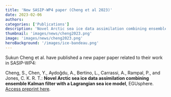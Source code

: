 ```yaml
---
title: 'New SASIP-WP4 paper (Cheng et al 2023)'
date: 2023-02-06
authors:
categories: ['Publications']
description: 'Novel Arctic sea ice data assimilation combining ensemble Kalman filter with a Lagrangian sea ice model.'
thumbnail: 'images/news/cheng2023.png'
image: 'images/news/cheng2023.png'
heroBackground: '/images/ice-bandeau.png'
---
```



Sukun Cheng et al. have published a new paper paper related to their work in SASIP-WP4:

 Cheng, S., Chen, Y., Aydoğdu, A., Bertino, L., Carrassi, A., Rampal, P., and Jones, C. K. R. T.: **Novel Arctic sea ice data assimilation combining ensemble Kalman filter with a Lagrangian sea ice model**, EGUsphere. 
[Access preprint here](https://egusphere.copernicus.org/preprints/2022/egusphere-2022-627/).
